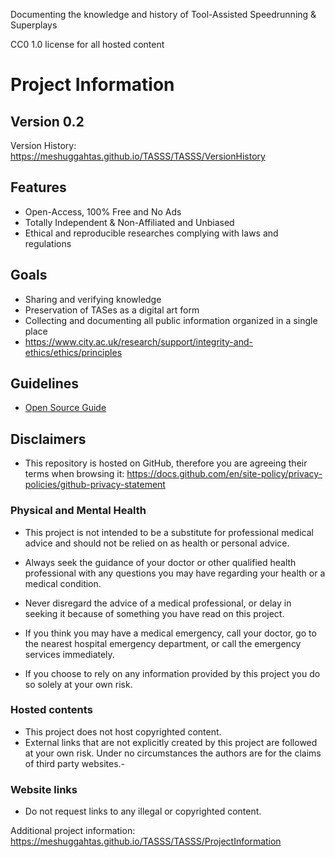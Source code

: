 Documenting the knowledge and history of Tool-Assisted Speedrunning & Superplays

CC0 1.0 license for all hosted content

# Project Information
## Version 0.2
Version History: https://meshuggahtas.github.io/TASSS/TASSS/VersionHistory

## Features
- Open-Access, 100% Free and No Ads
- Totally Independent & Non-Affiliated and Unbiased
- Ethical and reproducible researches complying with laws and regulations

## Goals
- Sharing and verifying knowledge
- Preservation of TASes as a digital art form
- Collecting and documenting all public information organized in a single place
- https://www.city.ac.uk/research/support/integrity-and-ethics/ethics/principles


## Guidelines
- [Open Source Guide](https://opensource.guide/)

## Disclaimers
- This repository is hosted on GitHub, therefore you are agreeing their terms when browsing it: https://docs.github.com/en/site-policy/privacy-policies/github-privacy-statement

### Physical and Mental Health
- This project is not intended to be a substitute for professional medical advice and should not be relied on as health or personal advice.

- Always seek the guidance of your doctor or other qualified health professional with any questions you may have regarding your health or a medical condition.
- Never disregard the advice of a medical professional, or delay in seeking it because of something you have read on this project.

- If you think you may have a medical emergency, call your doctor, go to the nearest hospital emergency department, or call the emergency services immediately.
- If you choose to rely on any information provided by this project you do so solely at your own risk.

### Hosted contents
- This project does not host copyrighted content.
- External links that are not explicitly created by this project are followed at your own risk. Under no circumstances the authors are for the claims of third party websites.-

### Website links
- Do not request links to any illegal or copyrighted content.

Additional project information: https://meshuggahtas.github.io/TASSS/TASSS/ProjectInformation
